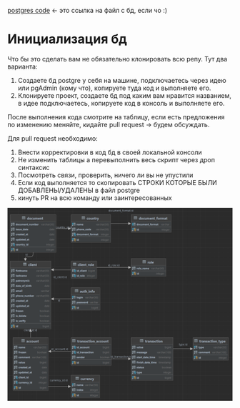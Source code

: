 [postgres code](postgre) <- это ссылка на файл с бд, если чо :)

# Инициализация бд 

Что бы это сделать вам не обязательно клонировать всю репу. Тут два варианта: 
1. Создаете бд postgre у себя на машине, подключаетесь через идею или pgAdmin (кому что), копируете туда код и выполняете его.
2. Клонируете проект, создаете бд под каким вам нравится названием, в идее подключаетесь, копируете код в консоль и выполняете его.

После выполнения кода смотрите на таблицу, если есть предложения по изменению меняйте, кидайте pull request -> будем обсуждать.

Для pull request необходимо: 
1. Внести корректировки в код бд в своей локальной консоли
2. Не изменить таблицы а перевыполнить весь скрипт через дроп синтаксис
3. Посмотреть связи, проверить, ничего ли вы не упустили 
4. Если код выполняется то скопировать СТРОКИ КОТОРЫЕ БЫЛИ ДОБАВЛЕНЫ/УДАЛЕНЫ в файл postgre 
5. кинуть PR на всю команду или заинтересованных

![img_1.png](img_1.png)